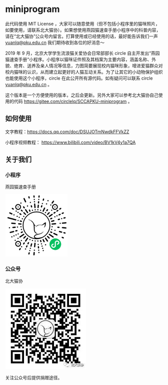 # miniprogram

此代码使用 MIT License ，大家可以随意使用（但不包括小程序里的猫咪照片，如要使用，请联系北大猫协）。如果想使用燕园猫速查手册小程序中的科普内容，请在“北大猫协”公众号内留言。打算使用或已经使用的话，最好能告诉我们一声 yuanlq@pku.edu.cn 我们期待收到各位的好消息～

2019 年 9 月，北京大学学生流浪猫关爱协会日常部部长 circle 自主开发出“燕园猫速查手册“小程序。小程序以猫咪证件照及其档案为主要内容，涵盖名称、外貌、绝育、送养及亲人情况等信息，力图简要展现校内猫咪形象，增进爱猫群众对校内猫咪的认识，从而建立起更好的人猫互动关系。为了让其它的小动物保护组织也能使用这个小程序，circle 在此公开所有源代码。如有疑问可以联系 circle yuanlq@pku.edu.cn 。

这个版本是一个方便使用的版本，之后会更新。另外大家可以参考北大猫协自己使用的代码 https://gitee.com/circlelq/SCCAPKU-miniprogram 。

## 如何使用

文字教程：https://docs.qq.com/doc/DSUJOTmNwdkFFVkZZ

小程序视频教程： https://www.bilibili.com/video/BV1kV4y1a7QA

## 关于我们

### 小程序

燕园猫速查手册

<img src="./小程序.jpg" width = "200" height = "200" alt="万柳猫咪图鉴" />

### 公众号

北大猫协

![公众号](公众号.jpeg)

关注公众号后提供捐赠途径。
